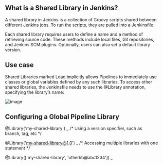 
## What is a Shared Library in Jenkins?

A shared library in Jenkins is a collection of Groovy scripts shared between different Jenkins jobs. To run the scripts, they are pulled into a Jenkinsfile.

Each shared library requires users to define a name and a method of retrieving source code. These methods include local files, Git repositories, and Jenkins SCM plugins. Optionally, users can also set a default library version.


## Use case

Shared Libraries marked Load implicitly allows Pipelines to immediately use classes or global variables defined by any such libraries. To access other shared libraries, the Jenkinsfile needs to use the @Library annotation, specifying the library’s name:

![image](https://user-images.githubusercontent.com/59709429/182849480-fc35f493-3bc7-485e-9bdd-01e0b88a5b6d.png)


## Configuring a Global Pipeline Library

@Library('my-shared-library') _
/* Using a version specifier, such as branch, tag, etc */

@Library('my-shared-library@1.0') _
/* Accessing multiple libraries with one statement */

@Library(['my-shared-library', 'otherlib@abc1234']) _
